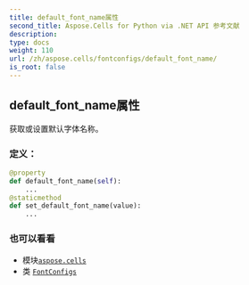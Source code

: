 ```yaml
---
title: default_font_name属性
second_title: Aspose.Cells for Python via .NET API 参考文献
description:
type: docs
weight: 110
url: /zh/aspose.cells/fontconfigs/default_font_name/
is_root: false
---
```

## default_font_name属性

获取或设置默认字体名称。
### 定义：
```python
@property
def default_font_name(self):
    ...
@staticmethod
def set_default_font_name(value):
    ...
```

### 也可以看看
* 模块[`aspose.cells`](../../)
* 类 [`FontConfigs`](/cells/python-net/zh/aspose.cells/fontconfigs)
